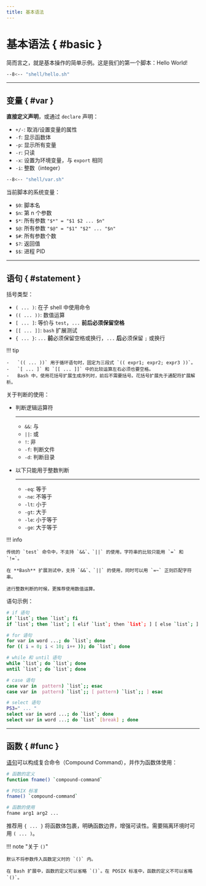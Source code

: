 ```yaml
---
title: 基本语法
---
```


基本语法 { #basic }
========

简而言之，就是基本操作的简单示例。这是我们的第一个脚本：Hello World!

``` bash title="hello.sh"
--8<-- "shell/hello.sh"
```

---

变量 { #var }
-------------

**直接定义声明**，或通过 `declare` 声明：

-   `+/-`: 取消/设置变量的属性
-   `-f`: 显示函数体
-   `-p`: 显示所有变量
-   `-r`: 只读
-   `-x`: 设置为环境变量，与 `export` 相同
-   `-i`: 整数（integer）

``` bash title="var.sh"
--8<-- "shell/var.sh"
```

当前脚本的系统变量：

-   `$0`: 脚本名
-   `$n`: 第 n 个参数
-   `$*`: 所有参数 `"$*" = "$1 $2 ... $n"`
-   `$@`: 所有参数 `"$@" = "$1" "$2" ... "$n"`
-   `$#`: 所有参数个数
-   `$?`: 返回值
-   `$$`: 进程 PID

---

语句 { #statement }  
-------------------

括号类型：

-   ` ( ... ) `: 在子 shell 中使用命令
-   `(( ... ))`: 数值运算
-   ` [ ... ] `: 等价与 `test`，`...` **前后必须保留空格**
-   `[[ ... ]]`: `bash` 扩展测试
-   ` { ... } `: `...` **前**必须保留空格或换行，`...` **后**必须保留 `;` 或换行

!!! tip

    -   `(( ... ))` 用于循环语句时，固定为三段式 `(( expr1; expr2; expr3 ))`。
    -   `[ ... ]` 和 `[[ ... ]]` 中的比较运算左右必须也要空格。
    -   Bash 中，使用花括号扩展生成序列时，前后不需要括号。花括号扩展先于通配符扩展解析。

关于判断的使用：

<div class="grid cards" markdown>

-   判断逻辑运算符

    ---
    
    - `&&`: 与
    - `||`: 或
    - `!`: 非
    - `-f`: 判断文件
    - `-d`: 判断目录
    
-   以下只能用于整数判断
    
    ---

    - `-eq`: 等于 
    - `-ne`: 不等于
    - `-lt`: 小于
    - `-gt`: 大于
    - `-le`: 小于等于
    - `-ge`: 大于等于

</div>

!!! info

    传统的 `test` 命令中，不支持 `&&`、`||` 的使用，字符串的比较只能用 `=` 和 `!=`。

    在 **Bash** 扩展测试中，支持 `&&`、`||` 的使用，同时可以用 `=~` 正则匹配字符串。

    进行整数判断的时候，更推荐使用数值运算。

语句示例：

``` bash
# if 语句
if `list`; then `list`; fi
if `list`; then `list`; [ elif `list`; then `list`; ] [ else `list`; ] fi 

# for 语句
for var in word ...; do `list`; done
for (( i = 0; i < 10; i++ )); do `list`; done

# while 和 until 语句
while `list`; do `list`; done
until `list`; do `list`; done

# case 语句
case var in  pattern) `list`;; esac
case var in  pattern) `list`;; [ pattern) `list`;; ] esac

# select 语句
PS3=" ... "
select var in word ...; do `list`; done
select var in word ...; do `list` [break] ; done
```

---

函数 { #func }
--------------

[语句][statment]可以构成复合命令（Compound Command），并作为函数体使用：

  [statment]: #statement

``` bash
# 函数的定义
function fname() `compound-command`

# POSIX 标准
fname() `compound-command`

# 函数的使用
fname arg1 arg2 ...
```

推荐用 `{ ... }` 将函数体包裹，明确函数边界，增强可读性。需要隔离环境时可用 `( ... )`。

!!! note "关于 `()`"
    
    默认不将参数传入函数定义时的 `()` 内。

    在 Bash 扩展中，函数的定义可以省略 `()`。在 POSIX 标准中，函数的定义不可以省略 `()`。
